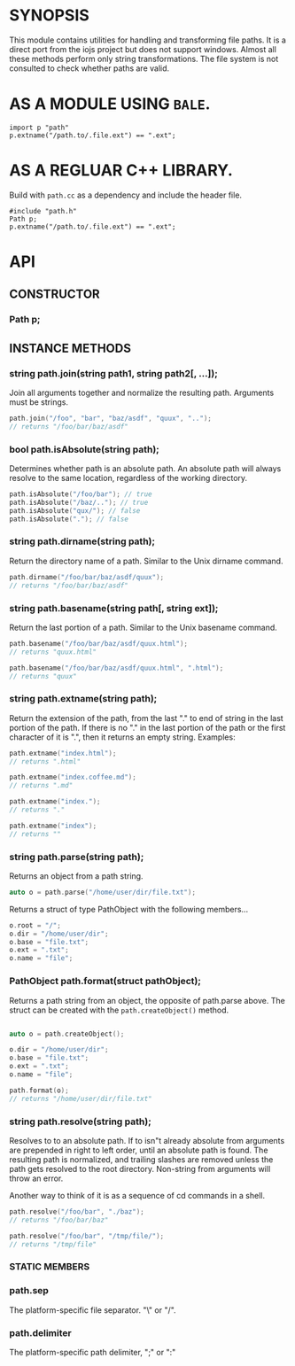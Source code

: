 # SYNOPSIS
This module contains utilities for handling and transforming file paths.
It is a direct port from the iojs project but does not support windows.
Almost all these methods perform only string transformations. The file 
system is not consulted to check whether paths are valid.

# AS A MODULE USING `BALE`.
```
import p "path"
p.extname("/path.to/.file.ext") == ".ext";
```

# AS A REGLUAR C++ LIBRARY.
Build with `path.cc` as a dependency and include the header file.

```
#include "path.h"
Path p;
p.extname("/path.to/.file.ext") == ".ext";
```

# API

## CONSTRUCTOR

### Path p;

## INSTANCE METHODS

### string path.join(string path1, string path2[, ...]);
Join all arguments together and normalize the resulting path. Arguments
must be strings.

```cpp
path.join("/foo", "bar", "baz/asdf", "quux", "..");
// returns "/foo/bar/baz/asdf"
```

### bool path.isAbsolute(string path);
Determines whether path is an absolute path. An absolute path will always
resolve to the same location, regardless of the working directory.

```cpp
path.isAbsolute("/foo/bar"); // true
path.isAbsolute("/baz/.."); // true
path.isAbsolute("qux/"); // false
path.isAbsolute("."); // false
```

### string path.dirname(string path);
Return the directory name of a path. Similar to the Unix dirname command.

```cpp
path.dirname("/foo/bar/baz/asdf/quux");
// returns "/foo/bar/baz/asdf"
```

### string path.basename(string path[, string ext]);
Return the last portion of a path. Similar to the Unix basename command.

```cpp
path.basename("/foo/bar/baz/asdf/quux.html");
// returns "quux.html"

path.basename("/foo/bar/baz/asdf/quux.html", ".html");
// returns "quux"
```

### string path.extname(string path);
Return the extension of the path, from the last "." to end of string in the
last portion of the path. If there is no "." in the last portion of the path
or the first character of it is ".", then it returns an empty string. 
Examples:

```cpp
path.extname("index.html");
// returns ".html"

path.extname("index.coffee.md");
// returns ".md"

path.extname("index.");
// returns "."

path.extname("index");
// returns ""
```

### string path.parse(string path);
Returns an object from a path string.

```cpp
auto o = path.parse("/home/user/dir/file.txt");
```

Returns a struct of type PathObject with the following members...
```cpp
o.root = "/";
o.dir = "/home/user/dir";
o.base = "file.txt";
o.ext = ".txt";
o.name = "file";
```

### PathObject path.format(struct pathObject);
Returns a path string from an object, the opposite of path.parse above.
The struct can be created with the `path.createObject()` method.

```cpp

auto o = path.createObject();

o.dir = "/home/user/dir";
o.base = "file.txt";
o.ext = ".txt";
o.name = "file";

path.format(o);
// returns "/home/user/dir/file.txt"
```

### string path.resolve(string path);
Resolves to to an absolute path. If to isn"t already absolute from 
arguments are prepended in right to left order, until an absolute path 
is found. The resulting path is normalized, and trailing slashes are 
removed unless the path gets resolved to the root directory. Non-string 
from arguments will throw an error.

Another way to think of it is as a sequence of cd commands in a shell.

```cpp
path.resolve("/foo/bar", "./baz");
// returns "/foo/bar/baz"

path.resolve("/foo/bar", "/tmp/file/");
// returns "/tmp/file"
```

### STATIC MEMBERS

### path.sep
The platform-specific file separator. "\\" or "/".

### path.delimiter
The platform-specific path delimiter, ";" or ":"

